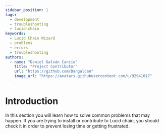 ```yaml
---
sidebar_position: 1
tags: 
  - development
  - troubleshooting
  - lucid-chain
keywords:
  - Lucid Chain Wizard
  - problems
  - errors
  - troubleshooting
authors: 
  - name: "Daniel Galván Cancio"
    title: "Project Contributor"
    url: "https://github.com/Dangalcan"
    image_url: "https://avatars.githubusercontent.com/u/92941017"
---
```


# Introduction

In this section you will learn how to solve common problems that may happen. If you are trying to install or contribute to Lucid chain, you should check it in order to prevent losing time or getting frustrated.
